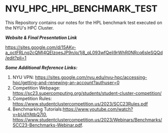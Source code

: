 # NYU_HPC_HPL_BENCHMARK_TEST
This Repository contains our notes for the HPL benchmark test executed on the NYU's HPC Cluster.




***Website & Final Presentation Link***

https://sites.google.com/d/15AKv-a_octFRLnq2cQMI4QEIzoesJP9n/p/1j8_qL093wfQeli9rWhR0NRcq6sleSQQd/edit?pli=1




***Some Additional Reference Links:***

1. NYU VPN: https://sites.google.com/nyu.edu/nyu-hpc/accessing-hpc/getting-and-renewing-an-account?authuser=0
2. Competition Webpage: https://sc23.supercomputing.org/students/student-cluster-competition/
3. Competition Rules: https://www.studentclustercompetition.us/2023/SCC23Rules.pdf
4. Benchmarking Tutorials:https://www.youtube.com/watch?v=bUdYAtbQ7I0, https://www.studentclustercompetition.us/2023/Webinars/Benchmarks/SCC23-Benchmarks-Webinar.pdf.
